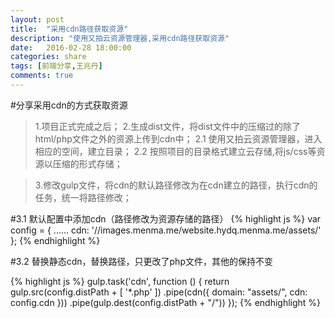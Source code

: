 ```yaml
---
layout: post
title:  "采用cdn路径获取资源"
description: "使用又拍云资源管理器,采用cdn路径获取资源"
date:   2016-02-28 18:00:00
categories: share
tags: [前端分享,王兆丹]
comments: true
---
```


#分享采用cdn的方式获取资源

>1.项目正式完成之后；
>2.生成dist文件，将dist文件中的压缩过的除了html/php文件之外的资源上传到cdn中；
 2.1 使用又拍云资源管理器，进入相应的空间，建立目录；
 2.2 按照项目的目录格式建立云存储,将js/css等资源以压缩的形式存储；

>3.修改gulp文件，将cdn的默认路径修改为在cdn建立的路径，执行cdn的任务，统一将路径修改；

#3.1 默认配置中添加cdn（路径修改为资源存储的路径）
  {% highlight js %}
var config = {
    ......
    cdn: '//images.menma.me/website.hydq.menma.me/assets/'
};
 {% endhighlight %}

#3.2 替换静态cdn，替换路径，只更改了php文件，其他的保持不变

  {% highlight js %}
gulp.task('cdn', function () {
    return gulp.src(config.distPath + [
                '*.php'
            ])
        .pipe(cdn({
            domain: "assets/",
            cdn: config.cdn
        }))
        .pipe(gulp.dest(config.distPath + "/"))
});
 {% endhighlight %}
